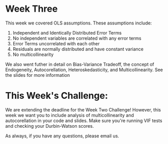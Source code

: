 # Week Three

This week we covered OLS assumptions. These assumptions include:

1) Independent and Identically Distributed Error Terms
2) No independent variables are correlated with any error terms
3) Error Terms uncorrelated with each other
4) Residuals are normally distributed and have constant variance
5) No multicollinearity

We also went futher in detail on Bias-Variance Tradeoff, the concept of Endogeneity, Autocorellation, Heteroskedasticity, and Multicollinearity. See the slides for more information

# This Week's Challenge:

We are extending the deadline for the Week Two Challenge! However, this week we want you to include analysis of multicollinearity and autocorellation in your code and slides. Make sure you're running VIF tests and checking your Durbin-Watson scores.

As always, if you have any questions, please email us.
